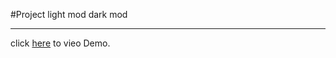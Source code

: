 #Project light mod dark mod

----
click [here](https://azizmaghsuomi.github.io/DarkMode-light-mode/) to vieo Demo.
